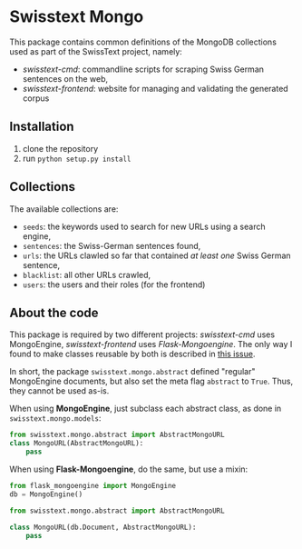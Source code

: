 # Swisstext Mongo

This package contains common definitions of the MongoDB collections used as part of the SwissText project,
namely:

* _swisstext-cmd_: commandline scripts for scraping Swiss German sentences on the web,
* _swisstext-frontend_: website for managing and validating the generated corpus

## Installation

1. clone the repository
2. run `python setup.py install`

## Collections

The available collections are:

* `seeds`: the keywords used to search for new URLs using a search engine,
* `sentences`: the Swiss-German sentences found,
* `urls`: the URLs clawled so far that contained _at least one_ Swiss German sentence,
* `blacklist`: all other URLs crawled,
* `users`: the users and their roles (for the frontend)

## About the code

This package is required by two different projects: _swisstext-cmd_ uses MongoEngine,
_swisstext-frontend_ uses _Flask-Mongoengine_. The only way I found to make classes reusable by both
is described in [this issue](https://github.com/MongoEngine/flask-mongoengine/issues/309).

In short, the package `swisstext.mongo.abstract` defined "regular" MongoEngine documents, but also set
the meta flag `abstract` to `True`. Thus, they cannot be used as-is.

When using __MongoEngine__, just subclass each abstract class, as done in `swisstext.mongo.models`:

```python
from swisstext.mongo.abstract import AbstractMongoURL
class MongoURL(AbstractMongoURL):
    pass
```

When using __Flask-Mongoengine__, do the same, but use a mixin:

```python
from flask_mongoengine import MongoEngine
db = MongoEngine()

from swisstext.mongo.abstract import AbstractMongoURL

class MongoURL(db.Document, AbstractMongoURL):
    pass
```

